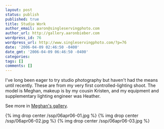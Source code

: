 ```yaml
---
layout: post
status: publish
published: true
title: Studio Work
author_email: aaron@singleservingphoto.com
author_url: http://gallery.aaronbieber.com
wordpress_id: 76
wordpress_url: http://www.singleservingphoto.com/?p=76
date: '2006-04-09 02:46:50 -0400'
date_gmt: '2006-04-09 06:46:50 -0400'
categories:
tags: []
comments: []
---
```

I've long been eager to try studio photography but haven't had the means
until recently. These are from my very first controlled-lighting shoot.
The model is Meghan, makeup is by my cousin Kristen, and my equipment
and supplementary lighting engineer was Heather.

See more in [Meghan's gallery](http://gallery.thebailiwick.com/meghan/).

{% img drop center /ssp/06apr06-01.jpg %}
 {% img drop center /ssp/06apr06-02.jpg %}
 {% img drop center /ssp/06apr06-03.jpg %}
